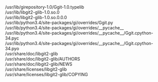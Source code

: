/usr/lib/girepository-1.0/Ggit-1.0.typelib  
/usr/lib/libgit2-glib-1.0.so.0  
/usr/lib/libgit2-glib-1.0.so.0.0.0  
/usr/lib/python3.4/site-packages/gi/overrides/Ggit.py  
/usr/lib/python3.4/site-packages/gi/overrides/\_\_pycache\_\_  
/usr/lib/python3.4/site-packages/gi/overrides/\_\_pycache\_\_/Ggit.cpython-34.pyc  
/usr/lib/python3.4/site-packages/gi/overrides/\_\_pycache\_\_/Ggit.cpython-34.pyo  
/usr/share/doc/libgit2-glib  
/usr/share/doc/libgit2-glib/AUTHORS  
/usr/share/doc/libgit2-glib/NEWS  
/usr/share/licenses/libgit2-glib  
/usr/share/licenses/libgit2-glib/COPYING  
